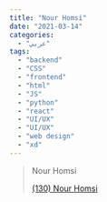 ```yaml
---
title: "Nour Homsi"
date: "2021-03-14"
categories:
  - "عربي"
tags:
  - "backend"
  - "CSS"
  - "frontend"
  - "html"
  - "JS"
  - "python"
  - "react"
  - "UI/UX"
  - "UI/UX"
  - "web design"
  - "xd"
---
```


> Nour Homsi
>
> [(130) Nour Homsi ](https://www.youtube.com/c/NourHomsi/playlists)
